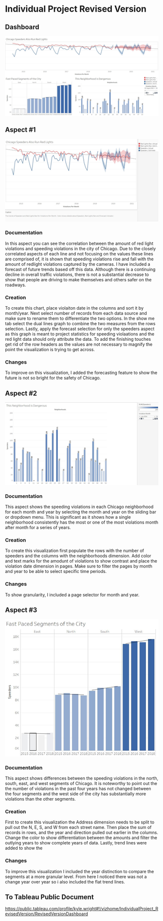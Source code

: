 # Individual Project Revised Version

## Dashboard
![alt text](https://github.com/kwright76/Visualizations/blob/master/Revised%20Vers_Dash.JPG)

## Aspect #1
![alt text](https://github.com/kwright76/Visualizations/blob/master/Revised%20Vers_1.JPG)

### Documentation
In this aspect you can see the correlation between the amount of red light violations and speeding violations in the city of Chicago. Due to the closely correlated aspects of each line and not focusing on the values these lines are comprised of, it is shown that speeding violations rise and fall with the amount of redlight violations captured by the cameras. I have included a forecast of future trends based off this data. Although there is a continuing decline in overall traffic violations, there is not a substantial decrease to show that people are driving to make themselves and others safer on the roadways. 

### Creation
To create this chart, place violaiton date in the columns and sort it by month/year. Next select number of records from each data source and make sure to rename them to differentiate the two options. In the show me tab select the dual lines graph to combine the two measures from the rows selection. Lastly, apply the forecast selection for only the speeders aspect as this graph is meant to project statistics for speeding violaations and the red light data should only attribute the data. To add the finishing touches get rid of the row headers as the values are not necessary to magnify the point the visualization is trying to get across. 

### Changes
To improve on this visualization, I added the forecasting feature to show the future is not so bright for the safety of Chicago.

## Aspect #2
![alt text](https://github.com/kwright76/Visualizations/blob/master/Revised%20Vers_3.JPG)

### Documentation
This aspect shows the speeding violations in each Chicago neighborhood for each month and year by selecting the month and year on the sliding bar or dropdown menu. This is significant as it shows how a single neighborhood consistently has the most or one of the most violations month after month for a series of years. 

### Creation
To create this visualization first populate the rows with the number of speeders and the columns with the neighborhoods dimension. Add color and text marks for the amodunt of violations to show contrast and place the violation date dimension in pages. Make sure to filter the pages by month and year to be able to select specific time periods.

### Changes
To show granularity, I included a page selector for month and year.

## Aspect #3
![alt text](https://github.com/kwright76/Visualizations/blob/master/Revised%20Vers_2.JPG)

### Documentation
This aspect shows differences between the speeding violations in the north, south, east, and west segments of Chicago. It is noteworthy to point out the the number of violations in the past four years has not changed between the four segments and the west side of the city has substantially more violations than the other segments. 

### Creation
First to create this visualization the Address dimension needs to be split to pull out the N, E, S, and W from each street name. Then place the sum of records in rows, and the year and direction pulled out earlier in the columns. Change the color to show differentiation between the amounts and filter the outlying years to show complete years of data. Lastly, trend lines were added to show the 

### Changes
To improve this visualization I included the year distinction to compare the segments at a more granular level. From here I noticed there was not a change year over year so i also included the flat trend lines. 




## To Tableau Public Document
https://public.tableau.com/profile/kyle.wright#!/vizhome/IndividualProject_RevisedVersion/RevisedVersionDashboard
